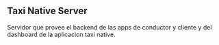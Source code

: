 Taxi Native Server
---
Servidor que provee el backend de las apps de conductor y cliente y del dashboard de la aplicacion taxi native.

